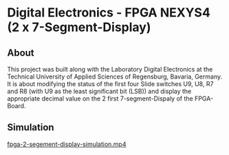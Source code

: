 # Digital Electronics - FPGA NEXYS4 (2 x 7-Segment-Display)
## About
This project was built along with the Laboratory Digital Electronics at the Technical University of Applied Sciences of Regensburg, Bavaria, Germany. It is about modifying the status of the first four Slide switches U9, U8, R7 and R8 (with U9 as the least significant bit (LSB)) and display the appropriate decimal value on the 2 first 7-segment-Dispaly of the FPGA-Board.

## Simulation

[fpga-2-segement-display-simulation.mp4](https://github.com/younes-ouhra/digital-electronics-2-7segements-fpgaNEXYS4/blob/main/fpga-2-segement-display-simulation.mp4)
